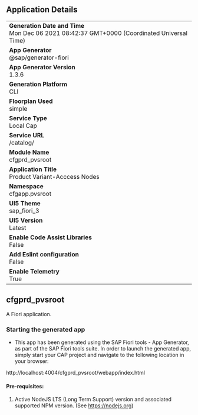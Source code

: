 ## Application Details
|               |
| ------------- |
|**Generation Date and Time**<br>Mon Dec 06 2021 08:42:37 GMT+0000 (Coordinated Universal Time)|
|**App Generator**<br>@sap/generator-fiori|
|**App Generator Version**<br>1.3.6|
|**Generation Platform**<br>CLI|
|**Floorplan Used**<br>simple|
|**Service Type**<br>Local Cap|
|**Service URL**<br>/catalog/
|**Module Name**<br>cfgprd_pvsroot|
|**Application Title**<br>Product Variant-Acccess Nodes|
|**Namespace**<br>cfgapp.pvsroot|
|**UI5 Theme**<br>sap_fiori_3|
|**UI5 Version**<br>Latest|
|**Enable Code Assist Libraries**<br>False|
|**Add Eslint configuration**<br>False|
|**Enable Telemetry**<br>True|

## cfgprd_pvsroot

A Fiori application.

### Starting the generated app

-   This app has been generated using the SAP Fiori tools - App Generator, as part of the SAP Fiori tools suite.  In order to launch the generated app, simply start your CAP project and navigate to the following location in your browser:

http://localhost:4004/cfgprd_pvsroot/webapp/index.html

#### Pre-requisites:

1. Active NodeJS LTS (Long Term Support) version and associated supported NPM version.  (See https://nodejs.org)


